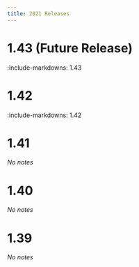 ```yaml
---
title: 2021 Releases
---
```


# 1.43 (Future Release)

:include-markdowns: 1.43

# 1.42

:include-markdowns: 1.42

# 1.41

*No notes*

# 1.40

*No notes*

# 1.39

*No notes*